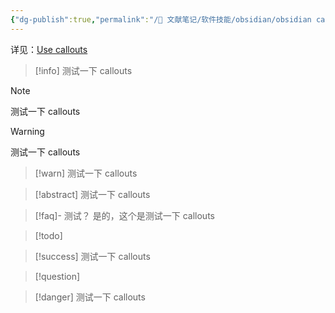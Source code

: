 ```yaml
---
{"dg-publish":true,"permalink":"/🌿 文献笔记/软件技能/obsidian/obsidian callouts 的使用/","tags":["Tools/obsidian"]}
---
```



详见：[Use callouts](https://help.obsidian.md/How+to/Use+callouts)

> [!info]
> 测试一下 callouts

> [!note]
> 测试一下 callouts

> [!warning]
> 测试一下 callouts

> [!warn]
> 测试一下 callouts

> [!abstract]
> 测试一下 callouts

> [!faq]- 测试？
> 是的，这个是测试一下 callouts

> [!todo]

> [!success]
> 测试一下 callouts

> [!question]

> [!danger]
> 测试一下 callouts